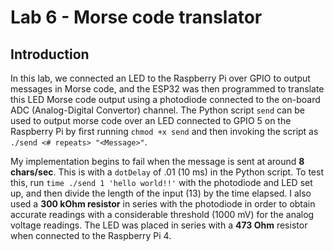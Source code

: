 # Lab 6 - Morse code translator
## Introduction
In this lab, we connected an LED to the Raspberry Pi over GPIO to output messages in Morse code, and the ESP32 was then programmed to translate this LED Morse code output using a photodiode connected to the on-board ADC (Analog-Digital Convertor) channel. The Python script `send` can be used to output morse code over an LED connected to GPIO 5 on the Raspberry Pi by first running `chmod +x send` and then invoking the script as `./send <# repeats> "<Message>"`.

My implementation begins to fail when the message is sent at around **8 chars/sec**. This is with a `dotDelay` of .01 (10 ms) in the Python script. To test this, run `time ./send 1 'hello world!!'` with the photodiode and LED set up, and then divide the length of the input (13) by the time elapsed. I also used a **300 kOhm resistor** in series with the photodiode in order to obtain accurate readings with a considerable threshold (1000 mV) for the analog voltage readings. The LED was placed in series with a **473 Ohm** resistor when connected to the Raspberry Pi 4.